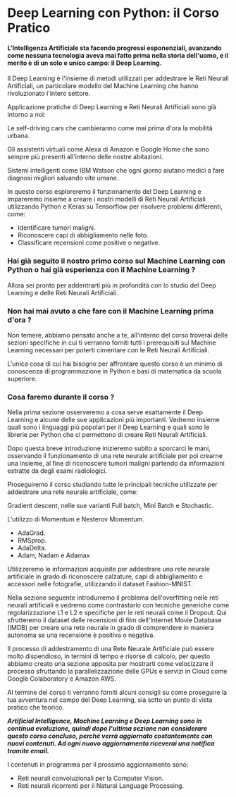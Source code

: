 # Deep Learning con Python: il Corso Pratico

#### L'Intelligenza Artificiale sta facendo progressi esponenziali, avanzando come nessuna tecnologia aveva mai fatto prima nella storia dell'uomo, e il merito è di un solo e unico campo: il Deep Learning. ####

Il Deep Learning è l'insieme di metodi utilizzati per addestrare le Reti Neurali Artificiali, un particolare modello del Machine Learning che hanno rivoluzionato l'intero settore.

Applicazione pratiche di Deep Learning e Reti Neurali Artificiali sono già intorno a noi:

Le self-driving cars che cambieranno come mai prima d'ora la mobilità urbana.

Gli assistenti virtuali come Alexa di Amazon e Google Home che sono sempre più presenti all'interno delle nostre abitazioni.

Sistemi intelligenti come IBM Watson che ogni giorno aiutano medici a fare diagnosi migliori salvando vite umane.

In questo corso esploreremo il funzionamento del Deep Learning e impareremo insieme a creare i nostri modelli di Reti Neurali Artificiali utilizzando Python e Keras su Tensorflow per risolvere problemi differenti, come:

 - Identificare tumori maligni.
 - Riconoscere capi di abbigliamento nelle foto.
 - Classificare recensioni come positive o negative.

### Hai già seguito il nostro primo corso sul Machine Learning con Python o hai già esperienza con il Machine Learning ? ###

Allora sei pronto per addentrarti più in profondità con lo studio del Deep Learning e delle Reti Neurali Artificiali.

### Non hai mai avuto a che fare con il Machine Learning prima d'ora ? ###

Non temere, abbiamo pensato anche a te, all'interno del corso troverai delle sezioni specifiche in cui ti verranno forniti tutti i prerequisiti sul Machine Learning necessari per poterti cimentare con le Reti Neurali Artificiali.

L'unica cosa di cui hai bisogno per affrontare questo corso è un minimo di conoscenza di programmazione in Python e basi di matematica da scuola superiore.

### Cosa faremo durante il corso ? ###

Nella prima sezione osserveremo a cosa serve esattamente il Deep Learning e alcune delle sue applicazioni più importanti. Vedremo insieme quali sono i linguaggi più popolari per il Deep Learning e quali sono le librerie per Python che ci permettono di creare Reti Neurali Artificiali.

Dopo questa breve introduzione inizieremo subito a sporcarci le mani, osservando il funzionamento di una rete neurale artificiale per poi crearne una insieme, al fine di riconoscere tumori maligni partendo da informazioni estratte da degli esami radiologici.

Proseguiremo il corso studiando tutte le principali tecniche utilizzate per addestrare una rete neurale artificiale, come:

Gradient descent, nelle sue varianti Full batch, Mini Batch e Stochastic.

L'utilizzo di Momentum e Nesterov Momentum.

 - AdaGrad.
 - RMSprop.
 - AdaDelta.
 - Adam, Nadam e Adamax

Utilizzeremo le informazioni acquisite per addestrare una rete neurale artificiale in grado di riconoscere calzature, capi di abbigliamento e accessori nelle fotografie, utilizzando il dataset Fashion-MNIST.

Nella sezione seguente introdurremo il problema dell'overfitting nelle reti neurali artificiali e vedremo come contrastarlo con tecniche generiche come regolarizzazione L1 e L2 e specifiche per le reti neurali come il Dropout. Qui sfrutteremo il dataset delle recensioni di film dell'Internet Movie Database (IMDB) per creare una rete neurale in grado di comprendere in maniera autonoma se una recensione è positiva o negativa.

Il processo di addestramento di una Rete Neurale Artificiale può essere molto dispendioso, in termini di tempo e risorse di calcolo, per questo abbiamo creato una sezione apposita per mostrarti come velocizzare il processo sfruttando la parallelizzazione delle GPUs e servizi in Cloud come Google Colaboratory e Amazon AWS.

Al termine del corso ti verranno forniti alcuni consigli su come proseguire la tua avventura nel campo del Deep Learning, sia sotto un punto di vista pratico che teorico.

***Artificial Intelligence, Machine Learning e Deep Learning sono in continua evoluzione, quindi dopo l'ultima sezione non considerare questo corso concluso, perché verrà aggiornato costantemente con nuovi contenuti. Ad ogni nuovo aggiornamento riceverai una notifica tramite email.***

I contenuti in programma per il prossimo aggiornamento sono: 

 - Reti neurali convoluzionali per la Computer Vision.
 - Reti neurali ricorrenti per il Natural Language Processing.
